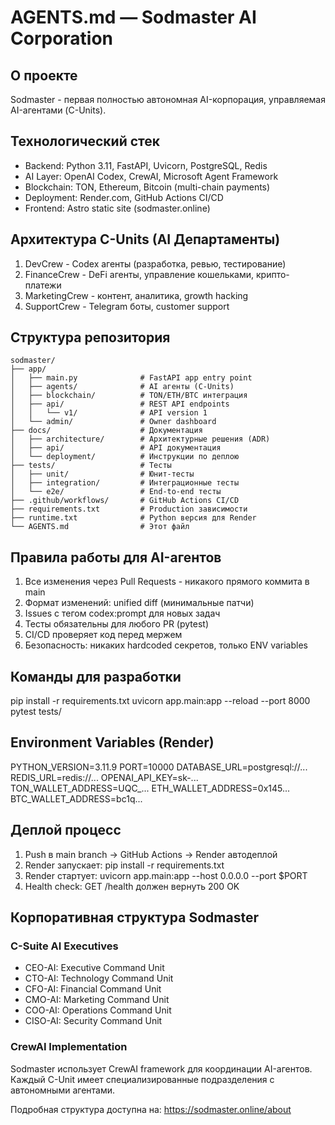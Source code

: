 # AGENTS.md — Sodmaster AI Corporation

## О проекте
Sodmaster - первая полностью автономная AI-корпорация, управляемая AI-агентами (C-Units).

## Технологический стек
- Backend: Python 3.11, FastAPI, Uvicorn, PostgreSQL, Redis
- AI Layer: OpenAI Codex, CrewAI, Microsoft Agent Framework
- Blockchain: TON, Ethereum, Bitcoin (multi-chain payments)
- Deployment: Render.com, GitHub Actions CI/CD
- Frontend: Astro static site (sodmaster.online)

## Архитектура C-Units (AI Департаменты)
1. DevCrew - Codex агенты (разработка, ревью, тестирование)
2. FinanceCrew - DeFi агенты, управление кошельками, крипто-платежи
3. MarketingCrew - контент, аналитика, growth hacking
4. SupportCrew - Telegram боты, customer support

## Структура репозитория
```
sodmaster/
├── app/
│   ├── main.py              # FastAPI app entry point
│   ├── agents/              # AI агенты (C-Units)
│   ├── blockchain/          # TON/ETH/BTC интеграция
│   ├── api/                 # REST API endpoints
│   │   └── v1/              # API version 1
│   └── admin/               # Owner dashboard
├── docs/                    # Документация
│   ├── architecture/        # Архитектурные решения (ADR)
│   ├── api/                 # API документация
│   └── deployment/          # Инструкции по деплою
├── tests/                   # Тесты
│   ├── unit/                # Юнит-тесты
│   ├── integration/         # Интеграционные тесты
│   └── e2e/                 # End-to-end тесты
├── .github/workflows/       # GitHub Actions CI/CD
├── requirements.txt         # Production зависимости
├── runtime.txt              # Python версия для Render
└── AGENTS.md                # Этот файл
```

## Правила работы для AI-агентов
1. Все изменения через Pull Requests - никакого прямого коммита в main
2. Формат изменений: unified diff (минимальные патчи)
3. Issues с тегом codex:prompt для новых задач
4. Тесты обязательны для любого PR (pytest)
5. CI/CD проверяет код перед мержем
6. Безопасность: никаких hardcoded секретов, только ENV variables

## Команды для разработки
pip install -r requirements.txt
uvicorn app.main:app --reload --port 8000
pytest tests/

## Environment Variables (Render)
PYTHON_VERSION=3.11.9
PORT=10000
DATABASE_URL=postgresql://...
REDIS_URL=redis://...
OPENAI_API_KEY=sk-...
TON_WALLET_ADDRESS=UQC_...
ETH_WALLET_ADDRESS=0x145...
BTC_WALLET_ADDRESS=bc1q...

## Деплой процесс
1. Push в main branch → GitHub Actions → Render автодеплой
2. Render запускает: pip install -r requirements.txt
3. Render стартует: uvicorn app.main:app --host 0.0.0.0 --port $PORT
4. Health check: GET /health должен вернуть 200 OK

## Корпоративная структура Sodmaster

### C-Suite AI Executives
- CEO-AI: Executive Command Unit
- CTO-AI: Technology Command Unit
- CFO-AI: Financial Command Unit
- CMO-AI: Marketing Command Unit
- COO-AI: Operations Command Unit
- CISO-AI: Security Command Unit

### CrewAI Implementation
Sodmaster использует CrewAI framework для координации AI-агентов.
Каждый C-Unit имеет специализированные подразделения с автономными агентами.

Подробная структура доступна на: https://sodmaster.online/about

